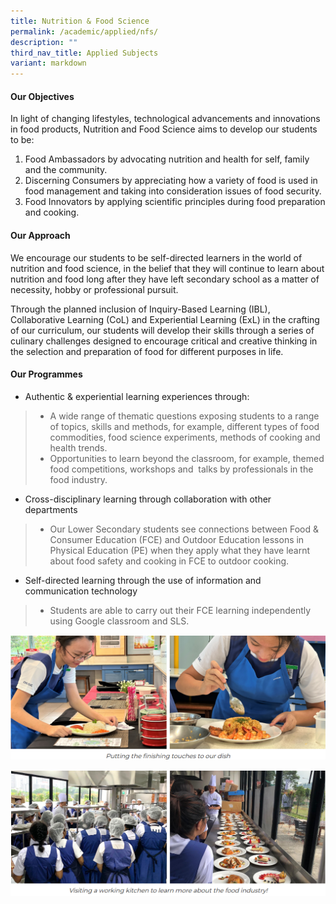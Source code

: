 ```yaml
---
title: Nutrition & Food Science
permalink: /academic/applied/nfs/
description: ""
third_nav_title: Applied Subjects
variant: markdown
---
```

#### **Our Objectives**

In light of changing lifestyles, technological advancements and innovations in food products, Nutrition and Food Science aims to develop our students to be:

1.  Food Ambassadors by advocating nutrition and health for self, family and the community.
2.  Discerning Consumers by appreciating how a variety of food is used in food management and taking into consideration issues of food security. 
3.  Food Innovators by applying scientific principles during food preparation and cooking. 

#### **Our Approach**


We encourage our students to be self-directed learners in the world of nutrition and food science, in the belief that they will continue to learn about nutrition and food long after they have left secondary school as a matter of necessity, hobby or professional pursuit.

  

Through the planned inclusion of Inquiry-Based Learning (IBL), Collaborative Learning (CoL) and Experiential Learning (ExL) in the crafting of our curriculum, our students will develop their skills through a series of culinary challenges designed to encourage critical and creative thinking in the selection and preparation of food for different purposes in life.

#### **Our Programmes**


*   Authentic & experiential learning experiences through:

>*   A wide range of thematic questions exposing students to a range of topics, skills and methods, for example, different types of food commodities, food science experiments, methods of cooking and health trends.
>*   Opportunities to learn beyond the classroom, for example, themed food competitions, workshops and  talks by professionals in the food industry.

*   Cross-disciplinary learning through collaboration with other departments

>*   Our Lower Secondary students see connections between Food & Consumer Education (FCE) and Outdoor Education lessons in Physical Education (PE) when they apply what they have learnt about food safety and cooking in FCE to outdoor cooking. 

*   Self-directed learning through the use of information and communication technology

>*   Students are able to carry out their FCE learning independently using Google classroom and SLS.

![](/images/Curriculum/Craft%20and%20Technology/Nutrition%20&%20Food%20Science/N1.png)

![](/images/Curriculum/Craft%20and%20Technology/Nutrition%20&%20Food%20Science/N2.png)